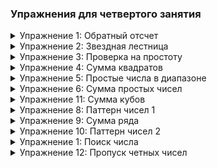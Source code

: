### Упражнения для четвертого занятия

<details>
  <summary id="упражнение-1-обратный-отсчет">Упражнение 1: Обратный отсчет</summary>
  
  **Условие задачи:**  
  Написать программу, которая делает обратный отсчет от 10 до 1 с выводом каждого числа на экран.

  **Ввод данных:**
  ```
  (ввод данных не требуется)
  ```

  **Правильный вывод:**
  ```
  10
  9
  8
  7
  6
  5
  4
  3
  2
  1
  ```
</details>

<details>
  <summary id="упражнение-2-звездная-лестница">Упражнение 2: Звездная лестница</summary>
  
  **Условие задачи:**  
  В одной из прошлых задач вы узнал, что строки можно складывать меджу собой. Сейчас пришло время узнать, что стороки еще можно умножать на целое число. При умножении строки на число n, она просто дублируется n раз
  **Пример**
  ```python
  s = "Hello!"
  print(f"{s} * 3 = ", s * 3)
  ```
  **Вывод**
  ```
  Hello! * 3 = Hello!Hello!Hello!
  ```
  Создать программу, используя цикл `for` и `range`, которая рисует звездную лестницу, уменьшая количество звезд на каждом уровне.

  **Ввод данных:**
  ```
  (ввод данных не требуется)
  ```

  **Правильный вывод:**
  ```
  *****
  ****
  ***
  **
  *
  ```
</details>

<details>
  <summary id="упражнение-3-проверка-на-простоту">Упражнение 3: Проверка на простоту</summary>
  
  **Условие задачи:**  
  Написать программу, которая проверяет, является ли введенное число простым, используя цикл `for` и `range`.

  **Ввод данных:**
  ```
  Введите число: 17
  ```

  **Правильный вывод:**
  ```
  Число 17 является простым
  ```
</details>


<details>
  <summary id="упражнение-4-сумма-квадратов">Упражнение 4: Сумма квадратов</summary>
  
  **Условие задачи:**  
  Написать программу для вычисления суммы квадратов чисел от 1 до n.

  **Ввод данных:**
  ```
  Введите число: 5
  ```

  **Правильный вывод:**
  ```
  Сумма квадратов чисел от 1 до 5 равна 55
  ```
</details>

<details>
  <summary id="упражнение-5-простые-числа-в-диапазоне">Упражнение 5: Простые числа в диапазоне</summary>
  
  **Условие задачи:**  
  Написать программу для нахождения и вывода всех простых чисел в диапазоне от 1 до 100 с использованием цикла `for` и `range`.

  **Ввод данных:**
  ```
  (ввод данных не требуется)
  ```

  **Правильный вывод:**
  ```
  2, 3, 5, 7, 11, 13, 17, 19, 23, 29, 31, 37, 41, 43, 47, 53, 59, 61, 67, 71, 73, 79, 83, 89, 97
  ```
</details>


<details>
  <summary id="упражнение-6-сумма-простых-чисел">Упражнение 6: Сумма простых чисел</summary>
  
  **Условие задачи:**  
  Написать программу для вычисления суммы всех простых чисел в диапазоне от 1 до 100 с использованием цикла `for` и `range`.

  **Ввод данных:**
  ```
  (ввод данных не требуется)
  ```

  **Правильный вывод:**
  ```
  Сумма простых чисел от 1 до 100 равна 1060
  ```
</details>

<details>
  <summary id="упражнение-7-сумма-кубов">Упражнение 11: Сумма кубов</summary>
  
  **Условие задачи:**  
  Написать программу для вычисления суммы кубов чисел от 1 до 10 с использованием цикла `for` и `range`.

  **Ввод данных:**
  ```
  (ввод данных не требуется)
  ```

  **Правильный вывод:**
  ```
  Сумма кубов чисел от 1 до 10 равна 3025
  ```
</details>

<details>
  <summary id="упражнение-8-паттерн-чисел-1">Упражнение 8: Паттерн чисел 1</summary>
  
  **Условие задачи:**  
  Создать программу для вывода паттерна чисел:
  ```
  0
  01
  012
  0123
  01234
  ```

  **Ввод данных:**
  ```
  (ввод данных не требуется)
  ```

  **Правильный вывод:**
  ```
  0
  01
  012
  0123
  01234
  ```
</details>

<details>
  <summary id="упражнение-9-сумма-ряда">Упражнение 9: Сумма ряда</summary>
  
  **Условие задачи:**  
  Посчитать сумму ряда вида:
  1 + 1/2 + 1/3 + 1/4 + ... + 1/n

  **Ввод данных:**
  ```
  Введите число: 5
  ```

  **Правильный вывод:**
  ```
  Сумма ряда: 2.283333333333333
  ```
</details>

<details>
  <summary id="упражнение-10-паттерн-чисел-2">Упражнение 10: Паттерн чисел 2</summary>
  
  **Условие задачи:**  
  Создать программу для вывода паттерна чисел:
  ```
  1
  22
  333
  4444
  55555
  ```

  **Ввод данных:**
  ```
  (ввод данных не требуется)
  ```

  **Правильный вывод:**
  ```
  1
  22
  333
  4444
  55555
  ```
</details>

<details>
  <summary id="упражнение-11-поиск-числа">Упражнение 1: Поиск числа</summary>
  
  **Условие задачи:**  
  Написать программу, которая ищет заданное пользователем число в диапазоне чисел заданным `range(1, 101, 3)` и выводит сообщение, если число найдено. Используйте оператор `break` для завершения цикла при нахождении числа.

  **Ввод данных:**
  ```
  Введите число для поиска: 7
  ```

  **Правильный вывод:**
  ```
  Число 7 найдено в списке.
  ```
</details>

<details>
  <summary id="упражнение-12-пропуск-четных-чисел">Упражнение 12: Пропуск четных чисел</summary>
  
  **Условие задачи:**  
  Написать программу, которая выводит только нечетные числа из диапазона от 1 до 10 , используя оператор `continue` для пропуска четных чисел.

  **Ввод данных:**
  ```
  (ввод данных не требуется)
  ```

  **Правильный вывод:**
  ```
  1
  3
  5
  7
  9
  ```
</details>